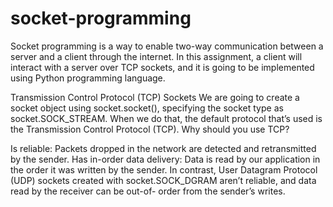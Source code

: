 # socket-programming

Socket programming is a way to enable two-way communication between a server
and a client through the internet. In this assignment, a client will interact with a
server over TCP sockets, and it is going to be implemented using Python
programming language.

Transmission Control Protocol (TCP) Sockets
We are going to create a socket object using socket.socket(), specifying the socket
type as socket.SOCK_STREAM. When we do that, the default protocol that’s used
is the Transmission Control Protocol (TCP).
Why should you use TCP?

Is reliable: Packets dropped in the network are detected and retransmitted by the
sender.
Has in-order data delivery: Data is read by our application in the order it was
written by the sender.
In contrast, User Datagram Protocol (UDP) sockets created with
socket.SOCK_DGRAM aren’t reliable, and data read by the receiver can be out-of-
order from the sender’s writes.
